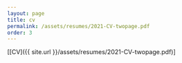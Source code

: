 ```yaml
---
layout: page
title: cv
permalink: /assets/resumes/2021-CV-twopage.pdf
order: 3
---
```

 
[[CV]({{ site.url }}/assets/resumes/2021-CV-twopage.pdf)] 
	 

